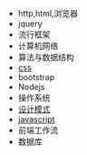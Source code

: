 + http,html,浏览器
+ jquery
+ 流行框架
+ 计算机网络
+ 算法与数据结构
+ [css](./css/readme.md)
+ bootstrap
+ Nodejs
+ 操作系统
+ [设计模式](./设计模式/readme.md)
+ [javascript](./javascript/readme.md)
+ 前端工作流
+ 数据库